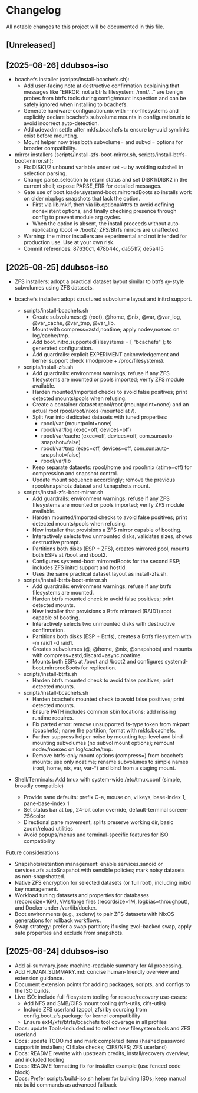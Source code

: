 # Changelog

All notable changes to this project will be documented in this file.

## [Unreleased]

## [2025-08-26] ddubsos-iso
- bcachefs installer (scripts/install-bcachefs.sh):
  - Add user-facing note at destructive confirmation explaining that messages like "ERROR: not a btrfs filesystem: /mnt/..." are benign probes from btrfs tools during config/mount inspection and can be safely ignored when installing to bcachefs.
  - Generate hardware-configuration.nix with --no-filesystems and explicitly declare bcachefs subvolume mounts in configuration.nix to avoid incorrect auto-detection.
  - Add udevadm settle after mkfs.bcachefs to ensure by-uuid symlinks exist before mounting.
  - Mount helper now tries both subvolume= and subvol= options for broader compatibility.
- mirror installers (scripts/install-zfs-boot-mirror.sh, scripts/install-btrfs-boot-mirror.sh):
  - Fix DISK1/2 unbound variable under set -u by avoiding subshell in selection parsing.
  - Change parse_selection to return status and set DISK1/DISK2 in the current shell; expose PARSE_ERR for detailed messages.
  - Gate use of boot.loader.systemd-boot.mirroredBoots so installs work on older nixpkgs snapshots that lack the option.
    - First via lib.mkIf, then via lib.optionalAttrs to avoid defining nonexistent options, and finally checking presence through config to prevent module arg cycles.
    - When the option is absent, the install proceeds without auto-replicating /boot -> /boot2; ZFS/Btrfs mirrors are unaffected.
  - Warning: the mirror installers are experimental and not intended for production use. Use at your own risk.
  - Commit references: 87630c1, 478b44c, da551f7, de5a415

## [2025-08-25] ddubsos-iso
- ZFS installers: adopt a practical dataset layout similar to btrfs @-style subvolumes using ZFS datasets.
- bcachefs installer: adopt structured subvolume layout and initrd support.
  - scripts/install-bcachefs.sh
    - Create subvolumes: @ (root), @home, @nix, @var, @var_log, @var_cache, @var_tmp, @var_lib.
    - Mount with compress=zstd,noatime; apply nodev,noexec on log/cache/tmp.
    - Add boot.initrd.supportedFilesystems = [ "bcachefs" ]; to generated configuration.
    - Add guardrails: explicit EXPERIMENT acknowledgement and kernel support check (modprobe + /proc/filesystems).
  - scripts/install-zfs.sh
    - Add guardrails: environment warnings; refuse if any ZFS filesystems are mounted or pools imported; verify ZFS module available.
    - Harden mounted/imported checks to avoid false positives; print detected mounts/pools when refusing.
    - Create a container dataset rpool/root (mountpoint=none) and an actual root rpool/root/nixos (mounted at /).
    - Split /var into dedicated datasets with tuned properties:
      - rpool/var (mountpoint=none)
      - rpool/var/log (exec=off, devices=off)
      - rpool/var/cache (exec=off, devices=off, com.sun:auto-snapshot=false)
      - rpool/var/tmp (exec=off, devices=off, com.sun:auto-snapshot=false)
      - rpool/var/lib
    - Keep separate datasets: rpool/home and rpool/nix (atime=off) for compression and snapshot control.
    - Update mount sequence accordingly; remove the previous rpool/snapshots dataset and /.snapshots mount.
  - scripts/install-zfs-boot-mirror.sh
    - Add guardrails: environment warnings; refuse if any ZFS filesystems are mounted or pools imported; verify ZFS module available.
    - Harden mounted/imported checks to avoid false positives; print detected mounts/pools when refusing.
    - New installer that provisions a ZFS mirror capable of booting.
    - Interactively selects two unmounted disks, validates sizes, shows destructive prompt.
    - Partitions both disks (ESP + ZFS), creates mirrored pool, mounts both ESPs at /boot and /boot2.
    - Configures systemd-boot mirroredBoots for the second ESP; includes ZFS initrd support and hostId.
    - Uses the same practical dataset layout as install-zfs.sh.
  - scripts/install-btrfs-boot-mirror.sh
    - Add guardrails: environment warnings; refuse if any btrfs filesystems are mounted.
    - Harden btrfs mounted check to avoid false positives; print detected mounts.
    - New installer that provisions a Btrfs mirrored (RAID1) root capable of booting.
    - Interactively selects two unmounted disks with destructive confirmation.
    - Partitions both disks (ESP + Btrfs), creates a Btrfs filesystem with -m raid1 -d raid1.
    - Creates subvolumes (@, @home, @nix, @snapshots) and mounts with compress=zstd,discard=async,noatime.
    - Mounts both ESPs at /boot and /boot2 and configures systemd-boot.mirroredBoots for replication.
  - scripts/install-btrfs.sh
    - Harden btrfs mounted check to avoid false positives; print detected mounts.
  - scripts/install-bcachefs.sh
    - Harden bcachefs mounted check to avoid false positives; print detected mounts.
    - Ensure PATH includes common sbin locations; add missing runtime requires.
    - Fix parted error: remove unsupported fs-type token from mkpart (bcachefs); name the partition; format with mkfs.bcachefs.
    - Further suppress helper noise by mounting top-level and bind-mounting subvolumes (no subvol mount options); remount nodev/noexec on log/cache/tmp.
    - Remove btrfs-only mount options (compress=) from bcachefs mounts; use only noatime; rename subvolumes to simple names (root, home, nix, var, var-*) and bind from a staging mount.

- Shell/Terminals: Add tmux with system-wide /etc/tmux.conf (simple, broadly compatible)
  - Provide sane defaults: prefix C-a, mouse on, vi keys, base-index 1, pane-base-index 1
  - Set status bar at top, 24-bit color override, default-terminal screen-256color
  - Directional pane movement, splits preserve working dir, basic zoom/reload utilities
  - Avoid popups/menus and terminal-specific features for ISO compatibility

Future considerations
- Snapshots/retention management: enable services.sanoid or services.zfs.autoSnapshot with sensible policies; mark noisy datasets as non-snapshotted.
- Native ZFS encryption for selected datasets (or full root), including initrd key management.
- Workload tuning datasets and properties for databases (recordsize=16K), VMs/large files (recordsize=1M, logbias=throughput), and Docker under /var/lib/docker.
- Boot environments (e.g., zedenv) to pair ZFS datasets with NixOS generations for rollback workflows.
- Swap strategy: prefer a swap partition; if using zvol-backed swap, apply safe properties and exclude from snapshots.

## [2025-08-24] ddubsos-iso
- Add ai-summary.json: machine-readable summary for AI processing.
- Add HUMAN_SUMMARY.md: concise human-friendly overview and extension guidance.
- Document extension points for adding packages, scripts, and configs to the ISO builds.
- Live ISO: include full filesystem tooling for rescue/recovery use-cases:
  - Add NFS and SMB/CIFS mount tooling (nfs-utils, cifs-utils)
  - Include ZFS userland (zpool, zfs) by sourcing from config.boot.zfs.package for kernel compatibility
  - Ensure ext4/xfs/btrfs/bcachefs tool coverage in all profiles
- Docs: update Tools-Included.md to reflect new filesystem tools and ZFS userland
- Docs: update TODO.md and mark completed items (hashed password support in installers; CI flake checks; CIFS/NFS; ZFS userland)
- Docs: README rewrite with upstream credits, install/recovery overview, and included tooling
- Docs: README formatting fix for installer example (use fenced code block)
- Docs: Prefer scripts/build-iso.sh helper for building ISOs; keep manual nix build commands as advanced fallback

